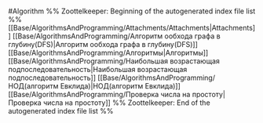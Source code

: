 ```folderv
```

#Algorithm 
%% Zoottelkeeper: Beginning of the autogenerated index file list  %%
 [[Base/AlgorithmsAndProgramming/Attachments/Attachments|Attachments]]
 [[Base/AlgorithmsAndProgramming/Алгоритм ообхода графа в глубину(DFS)|Алгоритм ообхода графа в глубину(DFS)]]
 [[Base/AlgorithmsAndProgramming/Алгоритмы|Алгоритмы]]
 [[Base/AlgorithmsAndProgramming/Наибольшая возрастающая подпоследовательность|Наибольшая возрастающая подпоследовательность]]
 [[Base/AlgorithmsAndProgramming/НОД(алгоритм Евклида)|НОД(алгоритм Евклида)]]
 [[Base/AlgorithmsAndProgramming/Проверка числа на простоту|Проверка числа на простоту]]
%% Zoottelkeeper: End of the autogenerated index file list  %%
